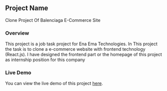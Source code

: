 ## Project Name

Clone Project Of Balenciaga E-Commerce Site

### Overview

This project is a job task project for Ena Ema Technologies. In This project the task is to clone a e-commerce website with frontend technology (React.js). I have designed the frontend part or the homepage of this project as internship position for this company

### Live Demo

You can view the live demo of this project [here](https://65340e5091734848ad43facc--famous-naiad-097c6c.netlify.app/).

<!-- Add more sections and details about your project below -->
